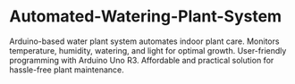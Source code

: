# Automated-Watering-Plant-System
Arduino-based water plant system automates indoor plant care. Monitors temperature, humidity, watering, and light for optimal growth. User-friendly programming with Arduino Uno R3. Affordable and practical solution for hassle-free plant maintenance.
